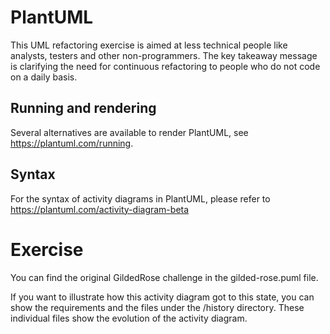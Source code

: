 # PlantUML
This UML refactoring exercise is aimed at less technical people like analysts, testers and other non-programmers. The key takeaway message is clarifying the need for continuous refactoring to people who do not code on a daily basis.

## Running and rendering
Several alternatives are available to render PlantUML, see https://plantuml.com/running.

## Syntax
For the syntax of activity diagrams in PlantUML, please refer to https://plantuml.com/activity-diagram-beta

# Exercise
You can find the original GildedRose challenge in the gilded-rose.puml file.

If you want to illustrate how this activity diagram got to this state, you can show the requirements and the files under the /history directory. These individual files show the evolution of the activity diagram.
